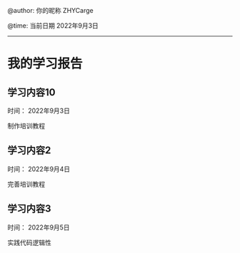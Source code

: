 @author: 你的昵称 ZHYCarge

@time: 当前日期 2022年9月3日

---

# 我的学习报告

## 学习内容10

时间： 2022年9月3日

制作培训教程

## 学习内容2

时间： 2022年9月4日

完善培训教程

## 学习内容3

时间： 2022年9月5日

实践代码逻辑性